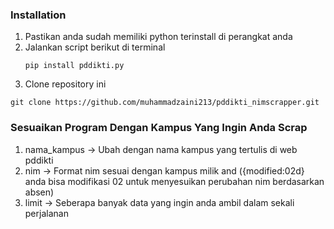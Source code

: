 ### Installation
1. Pastikan anda sudah memiliki python terinstall di perangkat anda
2. Jalankan script berikut di terminal
   <pre><code>pip install pddikti.py</code></pre>
4. Clone repository ini
<pre><code>git clone https://github.com/muhammadzaini213/pddikti_nimscrapper.git</code></pre>

### Sesuaikan Program Dengan Kampus Yang Ingin Anda Scrap
1. nama_kampus -> Ubah dengan nama kampus yang tertulis di web pddikti
2. nim -> Format nim sesuai dengan kampus milik and ({modified:02d} anda bisa modifikasi 02 untuk menyesuikan perubahan nim berdasarkan absen)
3. limit -> Seberapa banyak data yang ingin anda ambil dalam sekali perjalanan
